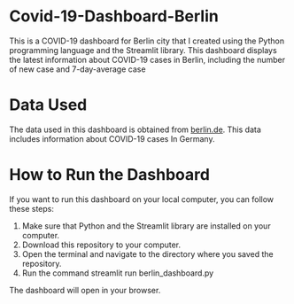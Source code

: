 # Covid-19-Dashboard-Berlin

This is a COVID-19 dashboard for Berlin city that I created using the Python programming language and the Streamlit library. This dashboard displays the latest information about COVID-19 cases in Berlin, including the number of new case and 7-day-average case

# Data Used
The data used in this dashboard is obtained from [berlin.de](https://www.berlin.de/lageso/gesundheit/infektionsepidemiologie-infektionsschutz/corona/tabelle-bezirke-gesamtuebersicht/). This data includes information about COVID-19 cases In Germany.

# How to Run the Dashboard
If you want to run this dashboard on your local computer, you can follow these steps:

1. Make sure that Python and the Streamlit library are installed on your computer.
2. Download this repository to your computer.
3. Open the terminal and navigate to the directory where you saved the repository.
4. Run the command streamlit run berlin_dashboard.py

The dashboard will open in your browser.
